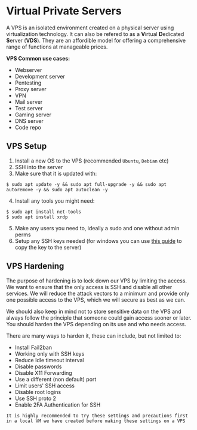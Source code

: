 # Virtual Private Servers
A VPS is an isolated environment created on a physical server using virtualization technology. It can also be refered to as a **V**irtual **D**edicated **S**erver (**VDS**). They are an affordible model for offering a comprehensive range of functions at manageable prices.

**VPS Common use cases:**
- Webserver
- Development server
- Pentesting
- Proxy server
- VPN
- Mail server
- Test server
- Gaming server
- DNS server
- Code repo

## VPS Setup
1. Install a new OS to the VPS (recommended `Ubuntu`, `Debian` etc)
2. SSH into the server
3. Make sure that it is updated with:
``` shell-session
$ sudo apt update -y && sudo apt full-upgrade -y && sudo apt autoremove -y && sudo apt autoclean -y
```
4. Install any tools you might need:
``` shell-session
$ sudo apt install net-tools
$ sudo apt install xrdp
```
5. Make any users you need to, ideally a sudo and one without admin perms
6. Setup any SSH keys needed (for windows you can use [this guide](https://www.chrisjhart.com/Windows-10-ssh-copy-id/) to copy the key to the server)

## VPS Hardening
The purpose of hardening is to lock down our VPS by limiting the access. We want to ensure that the only access is SSH and disable all other services. We will reduce the attack vectors to a minimum and provide only one possible access to the VPS, which we will secure as best as we can.

We should also keep in mind not to store sensitive data on the VPS and always follow the principle that someone could gain access sooner or later. You should harden the VPS depending on its use and who needs access.

There are many ways to harden it, these can include, but not limited to:
- Install Fail2ban
- Working only with SSH keys
- Reduce Idle timeout interval
- Disable passwords
- Disable X11 Forwarding
- Use a different (non default) port
- Limit users' SSH access
- Disable root logins
- Use SSH proto 2
- Enable 2FA Authentication for SSH

`It is highly recommended to try these settings and precautions first in a local VM we have created before making these settings on a VPS`
